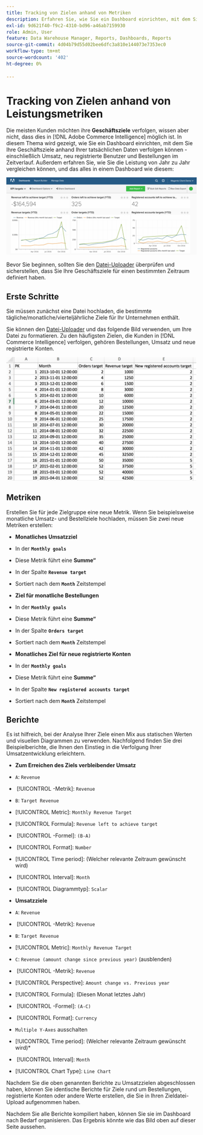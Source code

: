 ```yaml
---
title: Tracking von Zielen anhand von Metriken
description: Erfahren Sie, wie Sie ein Dashboard einrichten, mit dem Sie Ihre Geschäftsziele anhand Ihrer tatsächlichen Daten verfolgen können - einschließlich Umsatz, neu registrierte Benutzer und Bestellungen im Zeitverlauf.
exl-id: 9d621f40-f9c2-4310-bd96-a46ab7159930
role: Admin, User
feature: Data Warehouse Manager, Reports, Dashboards, Reports
source-git-commit: 4d04b79d55d02bee6dfc3a810e144073e7353ec0
workflow-type: tm+mt
source-wordcount: '402'
ht-degree: 0%

---
```


# Tracking von Zielen anhand von Leistungsmetriken

Die meisten Kunden möchten ihre **Geschäftsziele** verfolgen, wissen aber nicht, dass dies in [!DNL Adobe Commerce Intelligence] möglich ist. In diesem Thema wird gezeigt, wie Sie ein Dashboard einrichten, mit dem Sie Ihre Geschäftsziele anhand Ihrer tatsächlichen Daten verfolgen können - einschließlich Umsatz, neu registrierte Benutzer und Bestellungen im Zeitverlauf. Außerdem erfahren Sie, wie Sie die Leistung von Jahr zu Jahr vergleichen können, und das alles in einem Dashboard wie diesem:

![Dashboard mit Zielen, die anhand der tatsächlichen Leistungsmetriken verfolgt werden](../../assets/Goals-_dashboard_2.png)

Bevor Sie beginnen, sollten Sie den [Datei-Uploader](../importing-data/connecting-data/using-file-uploader.md) überprüfen und sicherstellen, dass Sie Ihre Geschäftsziele für einen bestimmten Zeitraum definiert haben.

## Erste Schritte

Sie müssen zunächst eine Datei hochladen, die bestimmte tägliche/monatliche/vierteljährliche Ziele für Ihr Unternehmen enthält.

Sie können den [Datei-Uploader](../importing-data/connecting-data/using-file-uploader.md) und das folgende Bild verwenden, um Ihre Datei zu formatieren. Zu den häufigsten Zielen, die Kunden in [!DNL Commerce Intelligence] verfolgen, gehören Bestellungen, Umsatz und neue registrierte Konten.

![Excel-Tabellenvorlage zum Tracking von Zielen und Metriken](../../assets/Goals-_Excel.png)

## Metriken

Erstellen Sie für jede Zielgruppe eine neue Metrik. Wenn Sie beispielsweise monatliche Umsatz- und Bestellziele hochladen, müssen Sie zwei neue Metriken erstellen:

* **Monatliches Umsatzziel**
* In der **`Monthly goals`**
* Diese Metrik führt eine **Summe“**
* In der Spalte **`Revenue target`**
* Sortiert nach dem **`Month`** Zeitstempel

* **Ziel für monatliche Bestellungen**
* In der **`Monthly goals`**
* Diese Metrik führt eine **Summe“**
* In der Spalte **`Orders target`**
* Sortiert nach dem **`Month`** Zeitstempel

* **Monatliches Ziel für neue registrierte Konten**
* In der **`Monthly goals`**
* Diese Metrik führt eine **Summe“**
* In der Spalte **`New registered accounts target`**
* Sortiert nach dem **`Month`** Zeitstempel

## Berichte

Es ist hilfreich, bei der Analyse Ihrer Ziele einen Mix aus statischen Werten und visuellen Diagrammen zu verwenden. Nachfolgend finden Sie drei Beispielberichte, die Ihnen den Einstieg in die Verfolgung Ihrer Umsatzentwicklung erleichtern.

* **Zum Erreichen des Ziels verbleibender Umsatz**
* `A`: `Revenue`
* &#x200B;
  [!UICONTROL -Metrik]: `Revenue`

* `B`: `Target Revenue`
* [!UICONTROL Metric]: `Monthly Revenue Target`

* [!UICONTROL Formula]: `Revenue left to achieve target`
* &#x200B;
  [!UICONTROL -Formel]: `(B-A)`
* &#x200B;
  [!UICONTROL Format]: `Number`

* [!UICONTROL Time period]: (Welcher relevante Zeitraum gewünscht wird)
* &#x200B;
  [!UICONTROL Interval]: `Month`
* &#x200B;
  [!UICONTROL Diagrammtyp]: `Scalar`

* **Umsatzziele**
* `A`: `Revenue`
* &#x200B;
  [!UICONTROL -Metrik]: `Revenue`

* `B`: `Target Revenue`
* [!UICONTROL Metric]: `Monthly Revenue Target`

* `C`: `Revenue (amount change since previous year)` (ausblenden)
* &#x200B;
  [!UICONTROL -Metrik]: `Revenue`
* [!UICONTROL Perspective]: `Amount change vs. Previous year`

* [!UICONTROL Formula]: (Diesen Monat letztes Jahr)
* &#x200B;
  [!UICONTROL -Formel]: `(A-C)`
* &#x200B;
  [!UICONTROL Format]: `Currency`

* `Multiple Y-Axes` ausschalten
* [!UICONTROL Time period]: (Welcher relevante Zeitraum gewünscht wird)*
* &#x200B;
  [!UICONTROL Interval]: `Month`
* [!UICONTROL Chart Type]: `Line Chart`

Nachdem Sie die oben genannten Berichte zu Umsatzzielen abgeschlossen haben, können Sie identische Berichte für Ziele rund um Bestellungen, registrierte Konten oder andere Werte erstellen, die Sie in Ihren Zieldatei-Upload aufgenommen haben.

Nachdem Sie alle Berichte kompiliert haben, können Sie sie im Dashboard nach Bedarf organisieren. Das Ergebnis könnte wie das Bild oben auf dieser Seite aussehen.
